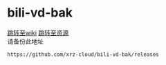 # bili-vd-bak
[跳转至wiki](https://github.com/xrz-cloud/bili-vd-bak/tree/wiki)
[跳转至资源](https://github.com/xrz-cloud/bili-vd-bak/releases)  
请备份此地址
```
https://github.com/xrz-cloud/bili-vd-bak/releases
```
